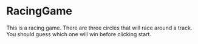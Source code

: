 # RacingGame

This is a racing game. There are three circles that will race around a track. You should guess which one will win before clicking start.
